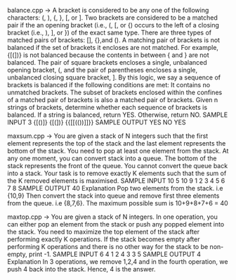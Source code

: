 balance.cpp ->
A bracket is considered to be any one of the following characters: (, ), {, }, [, or ]. Two brackets are
considered to be a matched pair if the an opening bracket (i.e., (, [, or {) occurs to the left of a closing
bracket (i.e., ), ], or }) of the exact same type. There are three types of matched pairs of brackets: [],
{},and ().
A matching pair of brackets is not balanced if the set of brackets it encloses are not matched. For example,
{[(])} is not balanced because the contents in between { and } are not balanced. The pair of square
brackets encloses a single, unbalanced opening bracket, (, and the pair of parentheses encloses a single,
unbalanced closing square bracket, ].
By this logic, we say a sequence of brackets is balanced if the following conditions are met:
It contains no unmatched brackets.
The subset of brackets enclosed within the confines of a matched pair of brackets is also a matched pair
of brackets.
Given n strings of brackets, determine whether each sequence of brackets is balanced. If a string is
balanced, return YES. Otherwise, return NO.
SAMPLE INPUT
3
{[()]}
{[(])}
{{[[(())]]}}
SAMPLE OUTPUT
YES
NO
YES

maxsum.cpp ->
You are given a stack of N integers such that the first element represents the top of the stack and the
last element represents the bottom of the stack. You need to pop at least one element from the stack.
At any one moment, you can convert stack into a queue. The bottom of the stack represents the front of
the queue. You cannot convert the queue back into a stack. Your task is to remove exactly K elements
such that the sum of the K removed elements is maximised.
SAMPLE INPUT
10 5
10 9 1 2 3 4 5 6 7 8
SAMPLE OUTPUT
40
Explanation
Pop two elements from the stack. i.e {10,9}
Then convert the stack into queue and remove first three elements from the queue. i.e {8,7,6}.
The maximum possible sum is 10+9+8+7+6 = 40


maxtop.cpp ->
You are given a stack of N integers. In one operation, you can either pop an element from the stack
or push any popped element into the stack. You need to maximize the top element of the stack after
performing exactly K operations. If the stack becomes empty after performing K operations and there is
no other way for the stack to be non-empty, print -1.
SAMPLE INPUT
6 4
1 2 4 3 3 5
SAMPLE OUTPUT
4
Explanation
In 3 operations, we remove 1,2,4 and in the fourth operation, we push 4 back into the stack. Hence, 4 is
the answer.
